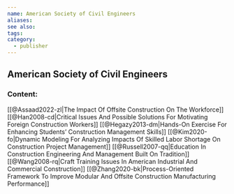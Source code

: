 ```yaml
---
name: American Society of Civil Engineers
aliases:
see also:
tags:
category:
  - publisher
---
```


## American Society of Civil Engineers

### Content:
[[@Assaad2022-zl|The Impact Of Offsite Construction On The Workforce]]
[[@Han2008-cd|Critical Issues And Possible Solutions For Motivating Foreign Construction Workers]]
[[@Hegazy2013-dm|Hands-On Exercise For Enhancing Students’ Construction Management Skills]]
[[@Kim2020-fo|Dynamic Modeling For Analyzing Impacts Of Skilled Labor Shortage On Construction Project Management]]
[[@Russell2007-qq|Education In Construction Engineering And Management Built On Tradition]]
[[@Wang2008-rq|Craft Training Issues In American Industrial And Commercial Construction]]
[[@Zhang2020-bk|Process-Oriented Framework To Improve Modular And Offsite Construction Manufacturing Performance]]